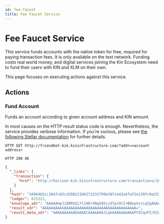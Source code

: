 ```yaml
---
id: fee-faucet
title: Fee Faucet Service
---
```


# Fee Faucet Service

This service funds accounts with the native token for free, required for paying transaction fees.
It is only available on the test network.
Funding costs real world money, and digital services joining the Kin Ecosystem
need to fund their users with KIN and XLM on their own.

This page focuses on executing actions against this service.

## Actions

### Fund Account

Funds an account according to given account address and KIN amount.

In most causes on the HTTP result status code is enough.
Nevertheless, the service provides verbose information.
If you're curious, please see [the following Stellar documentation](https://www.stellar.org/developers/horizon/reference/tutorials/follow-received-payments.html#funding-your-account)
for further details.

```
HTTP GET http://friendbot-kik.kininfrastructure.com/?addr=<account address>

HTTP 200 OK
```

```json
{
  "_links": {
    "transaction": {
      "href": "http://horizon-kik.kininfrastructure.com/transactions/16964b5cc3847c82cd208221b6273231799e587ce42a4faf2e228fc0a255e39e"
    }
  },
  "hash": "16964b5cc3847c82cd208221b6273231799e587ce42a4faf2e228fc0a255e39e",
  "ledger": 625321,
  "envelope_xdr": "AAAAAHpJi8NPAZLYlI4D+XNqk8Szjd7pJ4CI+BQepVxziqZgAAAAZAAJfdsAAAAGAAAAAAAAAAAAAAABAAAAAAAAAAAAAAAA+3kKq4/b9si6q9UTnch5Tp2/A0WwHjtgckSnovHcjTsAAAAABfXhAAAAAAAAAAABc4qmYAAAAEC/jmTRNgKTO0qvT7DQIa9zUHWhvos2l08X4ib7evT7safhtQ9rQPw5jCV5AVtig7ivEvsvpYAEKjN2PZUzQYkB",
  "result_xdr": "AAAAAAAAAGQAAAAAAAAAAQAAAAAAAAAAAAAAAAAAAAA=",
  "result_meta_xdr": "AAAAAAAAAAEAAAACAAAAAAAJiqkAAAAAAAAAAPt5CquP2/bIuqvVE53IeU6dvwNFsB47YHJEp6Lx3I07AAAAAAX14QAACYqpAAAAAAAAAAAAAAAAAAAAAAAAAAABAAAAAAAAAAAAAAAAAAAAAAAAAQAJiqkAAAAAAAAAAHpJi8NPAZLYlI4D+XNqk8Szjd7pJ4CI+BQepVxziqZgAAAJGEKG26gACX3bAAAABgAAAAAAAAAAAAAAAAAAAAABAAAAAAAAAAAAAAAAAAAA"
}
```

